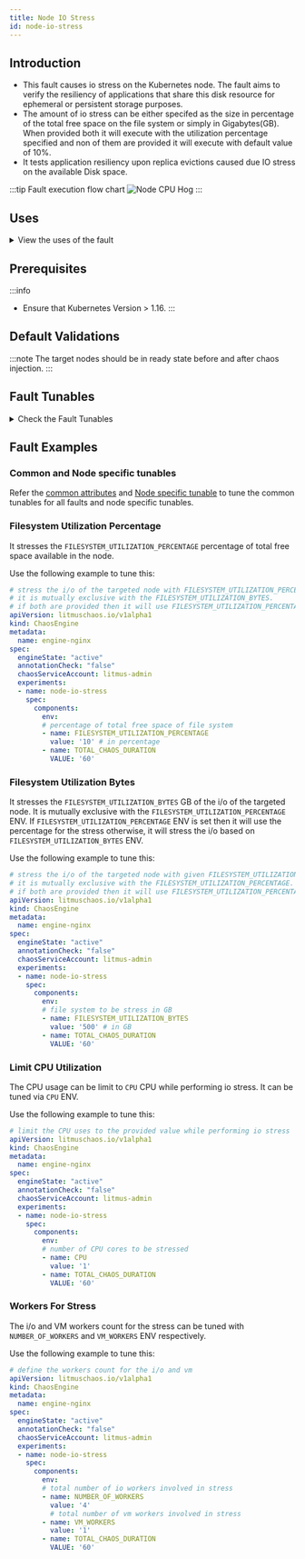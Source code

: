 ```yaml
---
title: Node IO Stress
id: node-io-stress
---
```


## Introduction
- This fault causes io stress on the Kubernetes node. The fault aims to verify the resiliency of applications that share this disk resource for ephemeral or persistent storage purposes.
- The amount of io stress can be either specifed as the size in percentage of the total free space on the file system or simply in Gigabytes(GB). When provided both it will execute with the utilization percentage specified and non of them are provided it will execute with default value of 10%.
- It tests application resiliency upon replica evictions caused due IO stress on the available Disk space.

:::tip Fault execution flow chart 
![Node CPU Hog](./static/images/node-stress.png)
:::

## Uses
<details>
<summary>View the uses of the fault</summary>
<div>
Coming soon.
</div>
</details>

## Prerequisites
:::info
- Ensure that Kubernetes Version > 1.16.
:::

## Default Validations
:::note
The target nodes should be in ready state before and after chaos injection.
:::

## Fault Tunables
<details>
    <summary>Check the Fault Tunables</summary>
    <h2>Mandatory Fields</h2>
    <table>
      <tr>
        <th> Variables </th>
        <th> Description </th>
        <th> Notes </th>
      </tr>
      <tr>
        <td> TARGET_NODES </td>
        <td> Comma separated list of nodes, subjected to node io stress chaos</td>
        <td> Eg. node-1,node-2 </td>
      </tr>
      <tr>
        <td> NODE_LABEL </td>
        <td> It contains node label, which will be used to filter the target nodes if <code>TARGET_NODES</code> ENV is not set </td>
        <td>It is mutually exclusive with the <code>TARGET_NODES</code> ENV. If both are provided then it will use the <code>TARGET_NODES</code></td>
      </tr>
    </table>
    <h2>Optional Fields</h2>
    <table>
      <tr>
        <th> Variables </th>
        <th> Description </th>
        <th> Notes </th>
      </tr>
      <tr>
        <td> TOTAL_CHAOS_DURATION </td>
        <td> The time duration for chaos (seconds) </td>
        <td> Default to 120 </td>
      </tr>
      <tr>
        <td> FILESYSTEM_UTILIZATION_PERCENTAGE </td>
        <td> Specify the size as percentage of free space on the file system </td>
        <td> Default to 10%</td>
      </tr>
      <tr>
        <td> FILESYSTEM_UTILIZATION_BYTES </td>
        <td> Specify the size in GigaBytes(GB). <code>FILESYSTEM_UTILIZATION_PERCENTAGE</code> & <code>FILESYSTEM_UTILIZATION_BYTES</code> are mutually exclusive. If both are provided, <code>FILESYSTEM_UTILIZATION_PERCENTAGE</code> is prioritized. </td>
        <td> </td>
      </tr>
      <tr>
        <td> CPU </td>
        <td> Number of core of CPU to be used </td>
        <td> Defaults to 1 </td>
      </tr>    
      <tr>
        <td> NUMBER_OF_WORKERS </td>
        <td> It is the number of IO workers involved in IO disk stress </td>
        <td> Defaults to 4 </td>
      </tr> 
      <tr>
        <td> VM_WORKERS </td>
        <td> It is the number vm workers involved in IO disk stress </td>
        <td> Defaults to 1 </td>
      </tr>     
        <td> LIB_IMAGE </td>
        <td> Image used to run the stress command </td>
        <td> Defaults to <code>litmuschaos/go-runner:latest</code> </td>
      </tr>
      <tr>
        <td> RAMP_TIME </td>
        <td> Period to wait before and after injection of chaos in sec </td>
        <td> Eg. 30 </td>
      </tr>
      <tr>
        <td> NODES_AFFECTED_PERC </td>
        <td> The Percentage of total nodes to target </td>
        <td> Defaults to 0 (corresponds to 1 node), provide numeric value only </td>
      </tr> 
      <tr>
        <td> SEQUENCE </td>
        <td> It defines sequence of chaos execution for multiple target pods </td>
        <td> Default value: parallel. Supported: serial, parallel </td>
      </tr>
    </table>
</details>

## Fault Examples

### Common and Node specific tunables
Refer the [common attributes](../../common-tunables-for-all-faults) and [Node specific tunable](./common-tunables-for-node-faults) to tune the common tunables for all faults and node specific tunables.

### Filesystem Utilization Percentage

It stresses the `FILESYSTEM_UTILIZATION_PERCENTAGE` percentage of total free space available in the node. 

Use the following example to tune this:

[embedmd]:# (./static/manifests/node-io-stress/filesystem-utilization-percentage.yaml yaml)
```yaml
# stress the i/o of the targeted node with FILESYSTEM_UTILIZATION_PERCENTAGE of total free space 
# it is mutually exclusive with the FILESYSTEM_UTILIZATION_BYTES.
# if both are provided then it will use FILESYSTEM_UTILIZATION_PERCENTAGE for stress
apiVersion: litmuschaos.io/v1alpha1
kind: ChaosEngine
metadata:
  name: engine-nginx
spec:
  engineState: "active"
  annotationCheck: "false"
  chaosServiceAccount: litmus-admin
  experiments:
  - name: node-io-stress
    spec:
      components:
        env:
        # percentage of total free space of file system
        - name: FILESYSTEM_UTILIZATION_PERCENTAGE
          value: '10' # in percentage
        - name: TOTAL_CHAOS_DURATION
          VALUE: '60'
```

### Filesystem Utilization Bytes

It stresses the `FILESYSTEM_UTILIZATION_BYTES` GB of the i/o of the targeted node. 
It is mutually exclusive with the `FILESYSTEM_UTILIZATION_PERCENTAGE` ENV. If `FILESYSTEM_UTILIZATION_PERCENTAGE` ENV is set then it will use the percentage for the stress otherwise, it will stress the i/o based on `FILESYSTEM_UTILIZATION_BYTES` ENV.

Use the following example to tune this:

[embedmd]:# (./static/manifests/node-io-stress/filesystem-utilization-bytes.yaml yaml)
```yaml
# stress the i/o of the targeted node with given FILESYSTEM_UTILIZATION_BYTES
# it is mutually exclusive with the FILESYSTEM_UTILIZATION_PERCENTAGE.
# if both are provided then it will use FILESYSTEM_UTILIZATION_PERCENTAGE for stress
apiVersion: litmuschaos.io/v1alpha1
kind: ChaosEngine
metadata:
  name: engine-nginx
spec:
  engineState: "active"
  annotationCheck: "false"
  chaosServiceAccount: litmus-admin
  experiments:
  - name: node-io-stress
    spec:
      components:
        env:
        # file system to be stress in GB
        - name: FILESYSTEM_UTILIZATION_BYTES
          value: '500' # in GB
        - name: TOTAL_CHAOS_DURATION
          VALUE: '60'
```

### Limit CPU Utilization

The CPU usage can be limit to `CPU` CPU while performing io stress. It can be tuned via `CPU` ENV.

Use the following example to tune this:

[embedmd]:# (./static/manifests/node-io-stress/limit-cpu-utilization.yaml yaml)
```yaml
# limit the CPU uses to the provided value while performing io stress
apiVersion: litmuschaos.io/v1alpha1
kind: ChaosEngine
metadata:
  name: engine-nginx
spec:
  engineState: "active"
  annotationCheck: "false"
  chaosServiceAccount: litmus-admin
  experiments:
  - name: node-io-stress
    spec:
      components:
        env:
        # number of CPU cores to be stressed
        - name: CPU
          value: '1' 
        - name: TOTAL_CHAOS_DURATION
          VALUE: '60'
```

### Workers For Stress

The i/o and VM workers count for the stress can be tuned with `NUMBER_OF_WORKERS` and `VM_WORKERS` ENV respectively. 

Use the following example to tune this:

[embedmd]:# (./static/manifests/node-io-stress/workers.yaml yaml)
```yaml
# define the workers count for the i/o and vm
apiVersion: litmuschaos.io/v1alpha1
kind: ChaosEngine
metadata:
  name: engine-nginx
spec:
  engineState: "active"
  annotationCheck: "false"
  chaosServiceAccount: litmus-admin
  experiments:
  - name: node-io-stress
    spec:
      components:
        env:
        # total number of io workers involved in stress
        - name: NUMBER_OF_WORKERS
          value: '4' 
          # total number of vm workers involved in stress
        - name: VM_WORKERS
          value: '1'
        - name: TOTAL_CHAOS_DURATION
          VALUE: '60'
```
